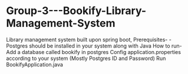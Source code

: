 # Group-3---Bookify-Library-Management-System
Library management system built upon spring boot, 
Prerequisites-
-Postgres should be installed in your system along with Java
How to run-
Add a database called bookify in postgres
Config application.properties according to your system (Mostly Postgres ID and Password)
Run BookifyApplication.java

